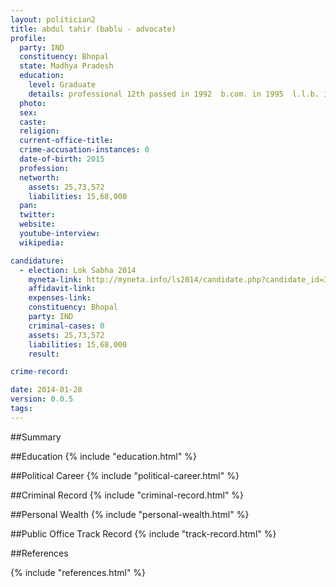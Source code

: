 ```yaml
---
layout: politician2
title: abdul tahir (bablu - advocate)
profile: 
  party: IND
  constituency: Bhopal
  state: Madhya Pradesh
  education: 
    level: Graduate
    details: professional 12th passed in 1992  b.com. in 1995  l.l.b. in 1996 1999
  photo: 
  sex: 
  caste: 
  religion: 
  current-office-title: 
  crime-accusation-instances: 0
  date-of-birth: 2015
  profession: 
  networth: 
    assets: 25,73,572
    liabilities: 15,68,000
  pan: 
  twitter: 
  website: 
  youtube-interview: 
  wikipedia: 

candidature: 
  - election: Lok Sabha 2014
    myneta-link: http://myneta.info/ls2014/candidate.php?candidate_id=3921
    affidavit-link: 
    expenses-link: 
    constituency: Bhopal 
    party: IND
    criminal-cases: 0
    assets: 25,73,572
    liabilities: 15,68,000
    result:  

crime-record: 

date: 2014-01-28
version: 0.0.5
tags: 
---
```

##Summary


##Education
{% include "education.html" %}


##Political Career
{% include "political-career.html" %}


##Criminal Record
{% include "criminal-record.html" %}


##Personal Wealth
{% include "personal-wealth.html" %}


##Public Office Track Record
{% include "track-record.html" %}


##References


{% include "references.html" %}
